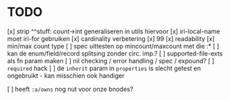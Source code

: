 # TODO
[x] strip ^^stuff: count->int generaliseren in utils hiervoor
[x] iri-local-name moet iri-for gebruiken
[x] cardinality verbetering
    [x] 99
    [x] readability
    [x] min/max count type
[ ] spec uittesten op mincount/maxcount met die :*
[ ] kan de enum/field/record splitsing zonder circ. imp.?
[ ] supported-file-exts als fn param maken
[ ] nil checking / error handling / spec / expound?
[ ] `required` hack
[ ] de `inherit` param in `properties` is slecht getest en ongebruikt
    - kan misschien ook handiger

[ ] heeft `:a/owns` nog nut voor onze bnodes?